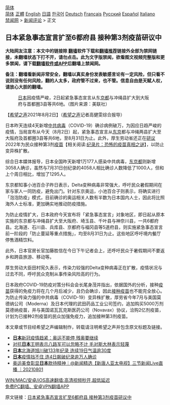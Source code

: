  <!-- 面包屑导航 --> <div class="breadcrumb"><!-- GTranslate: https://gtranslate.io/ -->  <div class="switcher notranslate">  <div class="selected">  <a href="#" onclick="return false;"> 简体</a>  </div>  <div class="option">  <a href="https://www.bannedbook.org" onclick="doGTranslate('zh-CN|zh-CN');jQuery('div.switcher div.selected a').html(jQuery(this).html());return false;" title="简体中文" class="nturl selected"> 简体</a>  <a href="https://www.bannedbook.org/zh-tw/" onclick="doGTranslate('zh-CN|zh-TW');jQuery('div.switcher div.selected a').html(jQuery(this).html());return false;" title="繁體中文" class="nturl"> 正體</a>  <a href="https://www.bannedbook.org/en/" onclick="doGTranslate('zh-CN|en');jQuery('div.switcher div.selected a').html(jQuery(this).html());return false;" title="English" class="nturl"> English</a>  <a href="https://www.bannedbook.org/ja/" onclick="doGTranslate('zh-CN|ja');jQuery('div.switcher div.selected a').html(jQuery(this).html());return false;" title="日本語" class="nturl"> 日語</a>  <a href="https://www.bannedbook.org/ko/" onclick="doGTranslate('zh-CN|ko');jQuery('div.switcher div.selected a').html(jQuery(this).html());return false;" title="한국어" class="nturl"> 한국어</a>  <a href="https://www.bannedbook.org/de/" onclick="doGTranslate('zh-CN|de');jQuery('div.switcher div.selected a').html(jQuery(this).html());return false;" title="Deutsch" class="nturl"> Deutsch</a>  <a href="https://www.bannedbook.org/fr/" onclick="doGTranslate('zh-CN|fr');jQuery('div.switcher div.selected a').html(jQuery(this).html());return false;" title="Français" class="nturl"> Français</a>  <a href="https://www.bannedbook.org/ru/" onclick="doGTranslate('zh-CN|ru');jQuery('div.switcher div.selected a').html(jQuery(this).html());return false;" title="Русский" class="nturl"> Русский</a>  <a href="https://www.bannedbook.org/es/" onclick="doGTranslate('zh-CN|es');jQuery('div.switcher div.selected a').html(jQuery(this).html());return false;" title="Español" class="nturl"> Español</a>  <a href="https://www.bannedbook.org/it/" onclick="doGTranslate('zh-CN|it');jQuery('div.switcher div.selected a').html(jQuery(this).html());return false;" title="Italiano" class="nturl"> Italiano</a>  </div>  </div>      <div class='breadcrumb-sub'><!-- Breadcrumb NavXT 6.3.0 --> <a href="https://www.bannedbook.org/" class="home">禁闻网</a> &gt; <a href="https://www.bannedbook.org/bnews/comments/" class="category">新闻评论</a> &gt; 正文</div></div><h2>日本紧急事态宣言扩至6都府县 接种第3剂疫苗研议中</h2> <p class="notice"><b>大陆网友注意：本文中的链接除 <a href="https://github.com/bannedbook/fanqiang" >翻墙</a>软件下载和<a href="https://github.com/killgcd/justmysocks/blob/master/README.md">翻墙推荐</a>链接外全部为禁网链接，未翻墙状态下打不开，请勿点击。此为文字版禁闻，欲看图文视频完整版和更多禁闻，请下载<a href="https://github.com/bannedbook/fanqiang">翻墙软件或APP</a>后翻墙上禁闻网。</p><p>备注：翻墙看新闻非常安全，翻墙以真实身份发表敏感言论有一定风险，但只看不说则没有任何风险，翻的人太多，政府管不过来，也不管。信息自由是天赋人权，请放心大胆的翻墙。</b></p>  <div class="entry"> <figure><figcaption><a href="https://www.bannedbook.org/bnews/tag/%e6%97%a5%e6%9c%ac/" class="st_tag internal_tag" rel="tag" title="标签 日本 下的日志">日本</a>因疫情严峻，2日起紧急事态宣言从东<a href="https://www.bannedbook.org/bnews/tag/%e4%ba%ac%e9%83%bd/" class="st_tag internal_tag" rel="tag" title="标签 京都 下的日志">京都</a>与冲绳县扩大到大阪府与首都圈3县等共6地。（图片来源：美联社）</figcaption></figure> <p>【<span class='wp_keywordlink_affiliate'><a href="https://www.soundofhope.org" title="希望之声" target="_blank">希望之声</a></span>2021年8月2日】（<a href="https://www.bannedbook.org/bnews/tag/%e5%b8%8c%e6%9c%9b%e4%b9%8b%e5%a3%b0/" class="st_tag internal_tag" rel="tag" title="标签 希望之声 下的日志">希望之声</a>记者高健雯综合报导）</p> <p>日本昨天连续4天新增<a href="https://www.bannedbook.org/bnews/tag/%e4%b8%ad%e5%85%b1%e7%97%85%e6%af%92/" class="st_tag internal_tag" rel="tag" title="标签 中共病毒 下的日志">中共病毒</a>（COVID-19）确诊病例破万，为因应日趋严峻的疫情，当局宣布从今天（8月2日）起，紧急事态宣言从<a href="https://www.bannedbook.org/bnews/tag/%e4%b8%9c%e4%ba%ac/" class="st_tag internal_tag" rel="tag" title="标签 东京 下的日志">东京</a>都与冲绳两县扩大至大阪府及首都圈3县等共6地，至8月31日为止。此外，厚生劳动省还正在<a href="https://www.bannedbook.org/bnews/tag/%E7%A0%94%E8%AE%AE/" class="st_tag internal_tag" rel="tag" title="标签 研议 下的日志">研议</a>2022年为民众接种第3剂<span class='wp_keywordlink'><a href="https://www.bannedbook.org/bnews/tculture/20160630/551027.html" title="疫苗" target="_blank">疫苗</a></span>【相关阅读:<a href='https://www.bannedbook.org/bnews/topimagenews/20180408/925060.html' target='_blank'>纪录片：恐怖的疫苗真相之谜</a>】，以防止变异株扩散。</p>  <p>综合日本媒体报导，日本全国昨天新增1万177人感染中共病毒，<a href="https://www.bannedbook.org/bnews/tag/%E4%B8%9C%E4%BA%AC%E9%83%BD/" class="st_tag internal_tag" rel="tag" title="标签 东京都 下的日志">东京都</a>则新增3058人确诊，虽然与7月31日创纪录的4058人相比确诊人数降低了1000人，但和上个周日相比，增加了1295人。</p> <p>东京都知事小池百合子昨日表示，Delta变种病毒非常强大，呼吁民众暑假期间在家与家人一同防疫，避免出门。针对东京奥运，小池百合子则表示，将确实进行「泡泡防疫」模式，目前确诊的奥运相关人数有半数为日本国内人士，因此将比照海外人士标准，更加确实地推动防疫措施。</p>  <p>为防止疫情扩大，日本政府今天宣布将「紧急事态宣言」对象地区，即日起从原本实施的东京都与冲绳县扩大至大阪府、埼玉县、千叶县与神奈川县，一共6都府县。北海道、石川县、兵库县、京都府与福冈县等5道府县，则实施紧急事态宣言前一阶段的「防止蔓延等重点措施」，均至8月31日为止。这些地区呼吁境内餐厅停售酒精饮料。</p> <p>此外，日本官房长官加藤胜信在今日下午记者会上，还呼吁民众于暑假期间不要返乡和跨县旅游、移动等。</p>  <p>厚生劳动大臣田村宪久表示，传染力较强的Delta变种病毒正在扩散，疫情状况与过去不同，呼吁民众克制从事传染风险高的行为。</p> <p>日本政府COVID-19防疫对策分科会会长尾身茂并指出，依据国外的分析，接种<a href="https://www.bannedbook.org/bnews/tag/%e7%96%ab%e8%8b%97/" class="st_tag internal_tag" rel="tag" title="标签 疫苗 下的日志">疫苗</a>获得的免疫力将在几个月后减少，且仍会确诊，因此<a href="https://www.bannedbook.org/bnews/tag/%E6%8E%A5%E7%A7%8D%E7%96%AB%E8%8B%97/" class="st_tag internal_tag" rel="tag" title="标签 接种疫苗 下的日志">接种疫苗</a>也不能完全放心。为防止传染力强的中共病毒（COVID-19）变异株扩散，厚劳省今年7月与美国莫德纳公司（Moderna）及日本代理的武田药品工业公司签约，追加购买5000万剂莫德纳疫苗，并与美国诺瓦瓦克斯医药公司（Novavax）协议，洽购2亿剂疫苗，计划为已接种2剂疫苗的民众加强免疫力，追加接种第3剂疫苗。</p>  <p>本文章或节目经希望之声编辑制作，转载请注明希望之声并包含原文标题及链接。 </p> <ul class='op-related-articles' title='相关阅读'> <li><a href='https://www.bannedbook.org/bnews/baitai/20210802/1598727.html' target='_blank'><b>日本</b>新冠疫情趋紧：奥运不能停 残奥要继续</a></li> <li><a href='https://www.bannedbook.org/bnews/lifebaike/20210802/1598673.html' target='_blank'>对抗<b>日本</b>王明表示八路军可以忽略不计 毛对斯大林表示轻蔑</a></li> <li><a href='https://www.bannedbook.org/bnews/baitai/20210801/1598346.html' target='_blank'><b>日本</b>北海道旭川破133年纪录 连续19日气温逾30度</a></li> <li><a href='https://www.bannedbook.org/bnews/worldnews/20210802/1598335.html' target='_blank'><b>日本</b>疫情挡不住 连4日飙破纪录逾万人确诊</a></li> <li><a href='https://www.bannedbook.org/bnews/bannedvideo/20210801/1598284.html' target='_blank'>奥运美食彰显<b>日本</b>款待精神｜@新闻精选【新唐人亚太电视】三节新闻Live直播 ｜20210801</a></li> </ul> <p class="texttj"> <a href="https://github.com/bannedbook/fanqiang/wiki/V2ray%E6%9C%BA%E5%9C%BA" target="_blank">WIN/MAC/安卓/iOS高速翻墙:高清视频秒开,超低延迟</a><br/> <a href="https://github.com/bannedbook/fanqiang/wiki/%E7%A6%81%E9%97%BB%E7%BD%91%E5%AE%89%E5%8D%93%E7%BF%BB%E5%A2%99%E6%96%B0%E9%97%BBAPP" target="_blank">免费PC翻墙、安卓VPN翻墙APP</a></p><p>原文链接：<a class="src_link"  href="https://www.soundofhope.org/post/531512" target="_blank">日本紧急事态宣言扩至6都府县 接种第3剂疫苗研议中</a></p><a name='sharetosocial'></a>  <div style="margin-bottom:5px;padding-bottom:5px;clear:both"> <div id="archive-pix-1" class="banner-ads"> <!-- AuctionX Display platform tag START --> <div id="26318x728x90x621x_ADSLOT2" clicktrack="%%CLICK_URL_ESC%%"></div> <!-- AuctionX Display platform tag END --> </div> <div id="archive-pix-2" class="banner-ads"> <!-- AuctionX Display platform tag START --> <div id="26315x300x250x621x_ADSLOT2" clicktrack="%%CLICK_URL_ESC%%"></div> <!-- AuctionX Display platform tag END --> </div> </div>  <div id="archive-pix-1" class="banner-ads"> <!-- AuctionX Display platform tag START --> <div id="26318x728x90x621x_ADSLOT3" clicktrack="%%CLICK_URL_ESC%%"></div> <!-- AuctionX Display platform tag END --> </div> </div><!--END ENTRY--> 